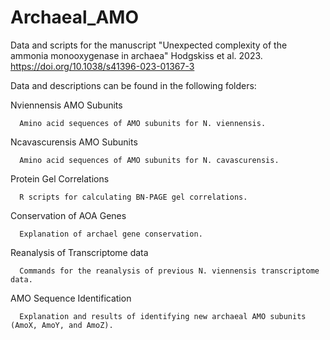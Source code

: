 # Archaeal_AMO
Data and scripts for the manuscript "Unexpected complexity of the ammonia monooxygenase in archaea" Hodgskiss et al. 2023.
https://doi.org/10.1038/s41396-023-01367-3

Data and descriptions can be found in the following folders:

Nviennensis AMO Subunits

      Amino acid sequences of AMO subunits for N. viennensis.

Ncavascurensis AMO Subunits

      Amino acid sequences of AMO subunits for N. cavascurensis.

Protein Gel Correlations

      R scripts for calculating BN-PAGE gel correlations.

Conservation of AOA Genes

      Explanation of archael gene conservation.

Reanalysis of Transcriptome data

      Commands for the reanalysis of previous N. viennensis transcriptome data.

AMO Sequence Identification

      Explanation and results of identifying new archaeal AMO subunits (AmoX, AmoY, and AmoZ).


